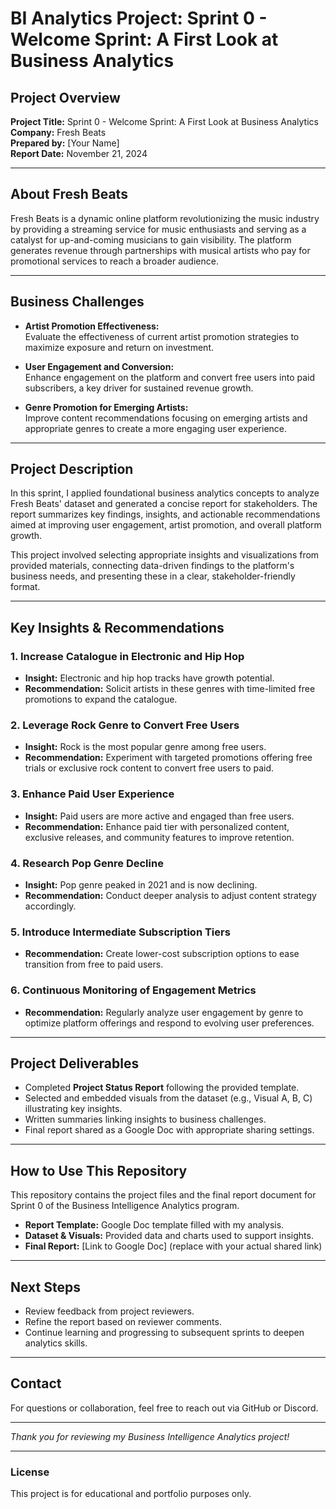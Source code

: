 # BI Analytics Project: Sprint 0 - Welcome Sprint: A First Look at Business Analytics

## Project Overview

**Project Title:** Sprint 0 - Welcome Sprint: A First Look at Business Analytics  
**Company:** Fresh Beats  
**Prepared by:** [Your Name]  
**Report Date:** November 21, 2024

---

## About Fresh Beats

Fresh Beats is a dynamic online platform revolutionizing the music industry by providing a streaming service for music enthusiasts and serving as a catalyst for up-and-coming musicians to gain visibility. The platform generates revenue through partnerships with musical artists who pay for promotional services to reach a broader audience.

---

## Business Challenges

- **Artist Promotion Effectiveness:**  
  Evaluate the effectiveness of current artist promotion strategies to maximize exposure and return on investment.

- **User Engagement and Conversion:**  
  Enhance engagement on the platform and convert free users into paid subscribers, a key driver for sustained revenue growth.

- **Genre Promotion for Emerging Artists:**  
  Improve content recommendations focusing on emerging artists and appropriate genres to create a more engaging user experience.

---

## Project Description

In this sprint, I applied foundational business analytics concepts to analyze Fresh Beats' dataset and generated a concise report for stakeholders. The report summarizes key findings, insights, and actionable recommendations aimed at improving user engagement, artist promotion, and overall platform growth.

This project involved selecting appropriate insights and visualizations from provided materials, connecting data-driven findings to the platform's business needs, and presenting these in a clear, stakeholder-friendly format.

---

## Key Insights & Recommendations

### 1. Increase Catalogue in Electronic and Hip Hop  
- **Insight:** Electronic and hip hop tracks have growth potential.  
- **Recommendation:** Solicit artists in these genres with time-limited free promotions to expand the catalogue.

### 2. Leverage Rock Genre to Convert Free Users  
- **Insight:** Rock is the most popular genre among free users.  
- **Recommendation:** Experiment with targeted promotions offering free trials or exclusive rock content to convert free users to paid.

### 3. Enhance Paid User Experience  
- **Insight:** Paid users are more active and engaged than free users.  
- **Recommendation:** Enhance paid tier with personalized content, exclusive releases, and community features to improve retention.

### 4. Research Pop Genre Decline  
- **Insight:** Pop genre peaked in 2021 and is now declining.  
- **Recommendation:** Conduct deeper analysis to adjust content strategy accordingly.

### 5. Introduce Intermediate Subscription Tiers  
- **Recommendation:** Create lower-cost subscription options to ease transition from free to paid users.

### 6. Continuous Monitoring of Engagement Metrics  
- **Recommendation:** Regularly analyze user engagement by genre to optimize platform offerings and respond to evolving user preferences.

---

## Project Deliverables

- Completed **Project Status Report** following the provided template.
- Selected and embedded visuals from the dataset (e.g., Visual A, B, C) illustrating key insights.
- Written summaries linking insights to business challenges.
- Final report shared as a Google Doc with appropriate sharing settings.

---

## How to Use This Repository

This repository contains the project files and the final report document for Sprint 0 of the Business Intelligence Analytics program.

- **Report Template:** Google Doc template filled with my analysis.
- **Dataset & Visuals:** Provided data and charts used to support insights.
- **Final Report:** [Link to Google Doc] (replace with your actual shared link)

---

## Next Steps

- Review feedback from project reviewers.
- Refine the report based on reviewer comments.
- Continue learning and progressing to subsequent sprints to deepen analytics skills.

---

## Contact

For questions or collaboration, feel free to reach out via GitHub or Discord.

---

*Thank you for reviewing my Business Intelligence Analytics project!*

---

### License

This project is for educational and portfolio purposes only.
